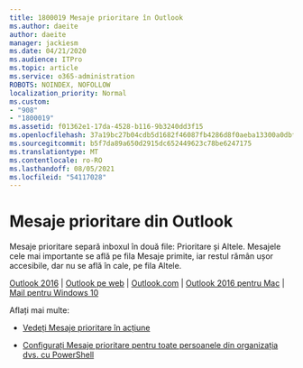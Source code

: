 ```yaml
---
title: 1800019 Mesaje prioritare în Outlook
ms.author: daeite
author: daeite
manager: jackiesm
ms.date: 04/21/2020
ms.audience: ITPro
ms.topic: article
ms.service: o365-administration
ROBOTS: NOINDEX, NOFOLLOW
localization_priority: Normal
ms.custom:
- "908"
- "1800019"
ms.assetid: f01362e1-17da-4528-b116-9b3240dd3f15
ms.openlocfilehash: 37a19bc27b04cdb5d1682f46087fb4286d8f0aeba13300a0dbf3ca549d9dd402
ms.sourcegitcommit: b5f7da89a650d2915dc652449623c78be6247175
ms.translationtype: MT
ms.contentlocale: ro-RO
ms.lasthandoff: 08/05/2021
ms.locfileid: "54117028"
---
```

# <a name="focused-inbox-in-outlook"></a>Mesaje prioritare din Outlook

Mesaje prioritare separă inboxul în două file: Prioritare și Altele. Mesajele cele mai importante se află pe fila Mesaje primite, iar restul rămân ușor accesibile, dar nu se află în cale, pe fila Altele.
  
[Outlook 2016](https://go.microsoft.com/fwlink/p/?linkid=2002112&amp;clcid=0x409)  |  [Outlook pe web](https://go.microsoft.com/fwlink/p/?linkid=2002113&amp;clcid=0x409)  |  [Outlook.com](https://go.microsoft.com/fwlink/p/?linkid=2002012&amp;clcid=0x409)  |  [Outlook 2016 pentru Mac](https://go.microsoft.com/fwlink/p/?linkid=2002013&amp;clcid=0x409)  |  [Mail pentru Windows 10](https://go.microsoft.com/fwlink/p/?linkid=2001919&amp;clcid=0x409)
  
Aflați mai multe:
  
- [Vedeți Mesaje prioritare în acțiune](https://go.microsoft.com/fwlink/p/?linkid=2002212&amp;clcid=0x409)

- [Configurați Mesaje prioritare pentru toate persoanele din organizația dvs. cu PowerShell](https://go.microsoft.com/fwlink/p/?linkid=2002308&amp;clcid=0x409)
